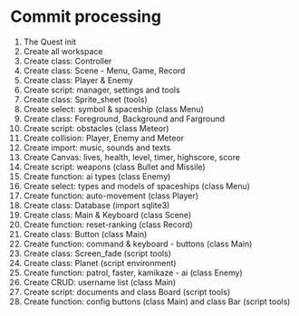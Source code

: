 # Commit processing

1. The Quest init
2. Create all workspace
3. Create class: Controller
4. Create class: Scene - Menu, Game, Record
5. Create class: Player & Enemy
6. Create script: manager, settings and tools
7. Create class: Sprite_sheet (tools)
8. Create select: symbol & spaceship (class Menu)
9. Create class: Foreground, Background and Farground
10. Create script: obstacles (class Meteor)
11. Create collision: Player, Enemy and Meteor
12. Create import: music, sounds and texts
13. Create Canvas: lives, health, level, timer, highscore, score
14. Create script: weapons (class Bullet and Missile)
15. Create function: ai types (class Enemy)
16. Create select: types and models of spaceships (class Menu)
17. Create function: auto-movement (class Player)
18. Create class: Database (import sqlite3)
19. Create class: Main & Keyboard (class Scene)
20. Create function: reset-ranking (class Record)
21. Create class: Button (class Main)
22. Create function: command & keyboard - buttons (class Main)
23. Create class: Screen_fade (script tools)
24. Create class: Planet (script environment)
25. Create function: patrol, faster, kamikaze - ai (class Enemy)
26. Create CRUD: username list (class Main)
27. Create script: documents and class Board (script tools)
28. Create function: config buttons (class Main) and class Bar (script tools)
